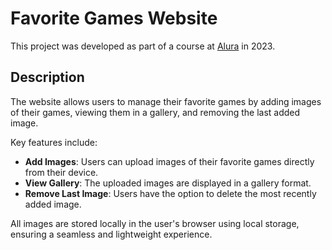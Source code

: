 # Favorite Games Website

This project was developed as part of a course at [Alura](https://www.alura.com.br) in 2023. 

## Description

The website allows users to manage their favorite games by adding images of their games, viewing them in a gallery, and removing the last added image. 

Key features include:
- **Add Images**: Users can upload images of their favorite games directly from their device.
- **View Gallery**: The uploaded images are displayed in a gallery format.
- **Remove Last Image**: Users have the option to delete the most recently added image.

All images are stored locally in the user's browser using local storage, ensuring a seamless and lightweight experience.
